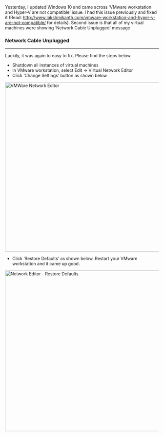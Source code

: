 
Yesterday, I updated Windows 10 and came across &#8216;VMware workstation and Hyper-V are not compatible&#8217; issue. I had this issue previously and fixed it (Read: <a href="http://www.lakshmikanth.com/vmware-workstation-and-hyper-v-are-not-compatible/" target="_blank" rel="noopener noreferrer">http://www.lakshmikanth.com/vmware-workstation-and-hyper-v-are-not-compatible/</a> for details). Second issue is that all of my virtual machines were showing &#8216;Network Cable Unplugged&#8217; message

### Network Cable Unplugged

* * *

Luckily, it was again to easy to fix. Please find the steps below

  * Shutdown all instances of virtual machines
  * In VMware workstation, select Edit -> Virtual Network Editor
  * Click &#8216;Change Settings&#8217; button as shown below

<a href="http://localhost/newlakshmikanth3/wp-content/uploads/2015/12/VMWare-Network-Editor-1-1-1.png" rel="attachment wp-att-6271"><img class="aligncenter wp-image-6271 size-full" src="http://localhost/newlakshmikanth3/wp-content/uploads/2015/12/VMWare-Network-Editor-1-1-1.png" alt="VMWare Network Editor" width="590" height="554" srcset="http://localhost/newlakshmikanth3/wp-content/uploads/2015/12/VMWare-Network-Editor-1-1-1.png 590w, http://localhost/newlakshmikanth3/wp-content/uploads/2015/12/VMWare-Network-Editor-1-1-1-300x282.png 300w" sizes="(max-width: 590px) 100vw, 590px" /></a>

  * Click &#8216;Restore Defaults&#8217; as shown below. Restart your VMware workstation and it came up good.

<a href="/wp-content/uploads/2015/12/VMWare-Network-Editor-2-1.png" rel="attachment wp-att-6281"><img class="aligncenter size-full wp-image-6281" src="/wp-content/uploads/2015/12/VMWare-Network-Editor-2-1.png" alt="Network Editor - Restore Defaults" width="590" height="526" /></a>